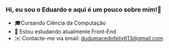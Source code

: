 ### Hi, eu sou o Eduardo e aqui é um pouco sobre mim!👋

- 🎓Cursando Ciência da Computação
- 🌱 Estou estudando atualmente Front-End
- ✉️ Contacte-me via email: dudumacedofelix613@gmail.com
